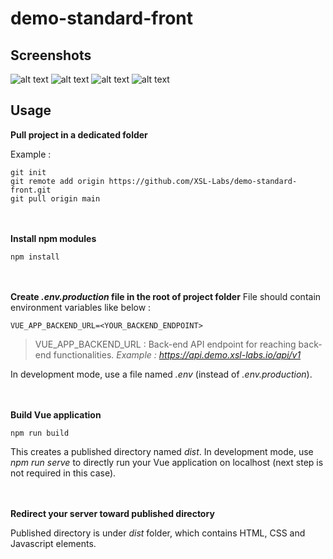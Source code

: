 # demo-standard-front

## Screenshots

![alt text](https://i.ibb.co/Dp7Y1Fc/Diapositive1.png)
![alt text](https://i.ibb.co/4dxwJCX/Diapositive2.png)
![alt text](https://i.ibb.co/MZ7hZ4H/Diapositive3.png)
![alt text](https://i.ibb.co/Cn9K6x5/Diapositive4.png)

## Usage

**Pull project in a dedicated folder**

Example :

```shell
git init
git remote add origin https://github.com/XSL-Labs/demo-standard-front.git
git pull origin main
```

<br/><br/>
**Install npm modules**

```shell
npm install
```

<br/><br/>
**Create _.env.production_ file in the root of project folder**
File should contain environment variables like below :

```shell
VUE_APP_BACKEND_URL=<YOUR_BACKEND_ENDPOINT>
```

> VUE_APP_BACKEND_URL : Back-end API endpoint for reaching back-end functionalities.
> _Example : https://api.demo.xsl-labs.io/api/v1_

In development mode, use a file named _.env_ (instead of _.env.production_).

<br/><br/>
**Build Vue application**

```shell
npm run build
```

This creates a published directory named _dist_.
In development mode, use _npm run serve_ to directly run your Vue application on localhost (next step is not required in this case).

<br/><br/>
**Redirect your server toward published directory**

Published directory is under _dist_ folder, which contains HTML, CSS and Javascript elements.